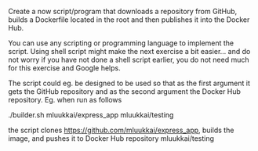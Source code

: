 Create a now script/program that downloads a repository from GitHub, builds a Dockerfile located in the root and then publishes it into the Docker Hub.

You can use any scripting or programming language to implement the script. Using shell script might make the next exercise a bit easier... and do not worry if you have not done a shell script earlier, you do not need much for this exercise and Google helps.

The script could eg. be designed to be used so that as the first argument it gets the GitHub repository and as the second argument the Docker Hub repository. Eg. when run as follows

./builder.sh mluukkai/express_app mluukkai/testing

the script clones https://github.com/mluukkai/express_app, builds the image, and pushes it to Docker Hub repository mluukkai/testing